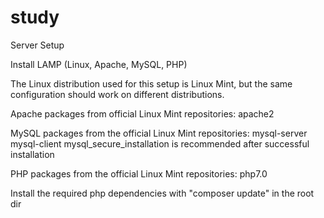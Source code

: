# study
Server Setup

Install LAMP (Linux, Apache, MySQL, PHP)

The Linux distribution used for this setup is Linux Mint, but the same configuration should work on different distributions.

Apache packages from official Linux Mint repositories:
apache2

MySQL packages from the official Linux Mint repositories:
mysql-server
mysql-client
	mysql_secure_installation is recommended after successful installation

PHP packages from the official Linux Mint repositories:
	php7.0

Install the required php dependencies with "composer update" in the root dir
